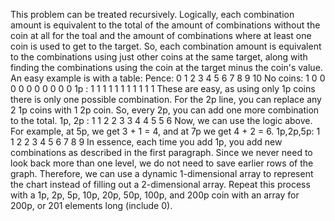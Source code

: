 This problem can be treated recursively. Logically, each combination amount is equivalent to the total of the amount of combinations without the coin at all for the toal and the amount of combinations where at least one coin is used to get to the target. So, each combination amount is equivalent to the combinations using just other coins at the same target, along with finding the combinations using the coin at the target minus the coin's value.
An easy example is with a table:
   Pence:   0   1   2   3   4   5   6   7   8   9   10
No coins:   1   0   0   0   0   0   0   0   0   0   0
1p      :   1   1   1   1   1   1   1   1   1   1   1
These are easy, as using only 1p coins there is only one possible combination. For the 2p line, you can replace any 2 1p coins with 1 2p coin. So, every 2p, you can add one more combination to the total.
1p, 2p  :   1   1   2   2   3   3   4   4   5   5   6
Now, we can use the logic above. For example, at 5p, we get 3 + 1 = 4, and at 7p we get 4 + 2 = 6.
1p,2p,5p:   1   1   2   2   3   4   5   6   7   8   9
In essence, each time you add 1p, you add new combinations as described in the first paragraph.
Since we never need to look back more than one level, we do not need to save earlier rows of the graph. Therefore, we can use a dynamic 1-dimensional array to represent the chart instead of filling out a 2-dimensional array.
Repeat this process with a 1p, 2p, 5p, 10p, 20p, 50p, 100p, and 200p coin with an array for 200p, or 201 elements long (include 0).